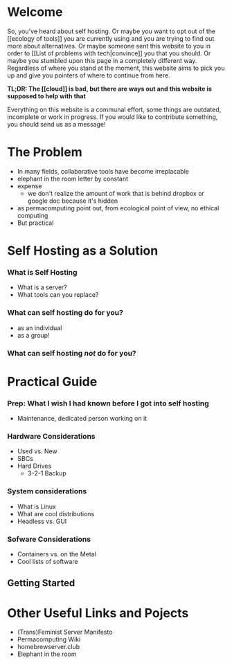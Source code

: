 # Welcome
So, you've heard about self hosting. Or maybe you want to opt out of the [[ecology of tools]] you are currently using and you are trying to find out more about alternatives. Or maybe someone sent this website to you in order to [[List of problems with tech|convince]] you that you should. Or maybe you stumbled upon this page in a completely different way. Regardless of where you stand at the moment, this website aims to pick you up and give you pointers of where to continue from here.

**TL;DR: The [[cloud]] is bad, but there are ways out and this website is supposed to help with that**

Everything on this website is a communal effort, some things are outdated, incomplete or work in progress. If you would like to contribute something, you should send us as a message!


# The Problem
- In many fields, collaborative tools have become irreplacable
- elephant in the room letter by constant
- expense
	- we don't realize the amount of work that is behind dropbox or google doc because it's hidden
- as permacomputing point out, from ecological point of view, no ethical computing
- But practical


# Self Hosting as a Solution
### What is Self Hosting
- What is a server?
- What tools can you replace?

### What can self hosting do for you?
- as an individual
- as a group!

### What can self hosting *not* do for you?


# Practical Guide
### Prep: What I wish I had known before I got into self hosting
 - Maintenance, dedicated person working on it

### Hardware Considerations
- Used vs. New
- SBCs
- Hard Drives
	- 3-2-1 Backup

### System considerations
- What is Linux
- What are cool distributions
- Headless vs. GUI

### Sofware Considerations
- Containers vs. on the Metal
- Cool lists of software

## Getting Started


# Other Useful Links and Pojects
- (Trans)Feminist Server Manifesto
- Permacomputing Wiki
- homebrewserver.club
- Elephant in the room
